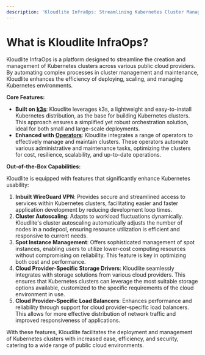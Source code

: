 ```yaml
---
description: 'Kloudlite InfraOps: Streamlining Kubernetes Cluster Management'
---
```


# What is Kloudlite InfraOps?

Kloudlite InfraOps is a platform designed to streamline the creation and management of Kubernetes clusters across various public cloud providers. By automating complex processes in cluster management and maintenance, Kloudlite enhances the efficiency of deploying, scaling, and managing Kubernetes environments.

**Core Features:**

* **Built on** [**k3s**](https://k3s.io): Kloudlite leverages k3s, a lightweight and easy-to-install Kubernetes distribution, as the base for building Kubernetes clusters. This approach ensures a simplified yet robust orchestration solution, ideal for both small and large-scale deployments.
* **Enhanced with** [**Operators**](https://github.com/kloudlite/operator): Kloudlite integrates a range of operators to effectively manage and maintain clusters. These operators automate various administrative and maintenance tasks, optimizing the clusters for cost, resilience, scalability, and up-to-date operations.

**Out-of-the-Box Capabilities:**

Kloudlite is equipped with features that significantly enhance Kubernetes usability:

1. **Inbuilt WireGuard VPN**: Provides secure and streamlined access to services within Kubernetes clusters, facilitating easier and faster application development by reducing development loop times.
2. **Cluster Autoscaling**: Adapts to workload fluctuations dynamically. Kloudlite's cluster autoscaling automatically adjusts the number of nodes in a nodepool, ensuring resource utilization is efficient and responsive to current needs.
3. **Spot Instance Management**: Offers sophisticated management of spot instances, enabling users to utilize lower-cost computing resources without compromising on reliability. This feature is key in optimizing both cost and performance.
4. **Cloud Provider-Specific Storage Drivers**: Kloudlite seamlessly integrates with storage solutions from various cloud providers. This ensures that Kubernetes clusters can leverage the most suitable storage options available, customized to the specific requirements of the cloud environment in use.
5. **Cloud Provider-Specific Load Balancers**: Enhances performance and reliability through support for cloud provider-specific load balancers. This allows for more effective distribution of network traffic and improved responsiveness of applications.

With these features, Kloudlite facilitates the deployment and management of Kubernetes clusters with increased ease, efficiency, and security, catering to a wide range of public cloud environments.
